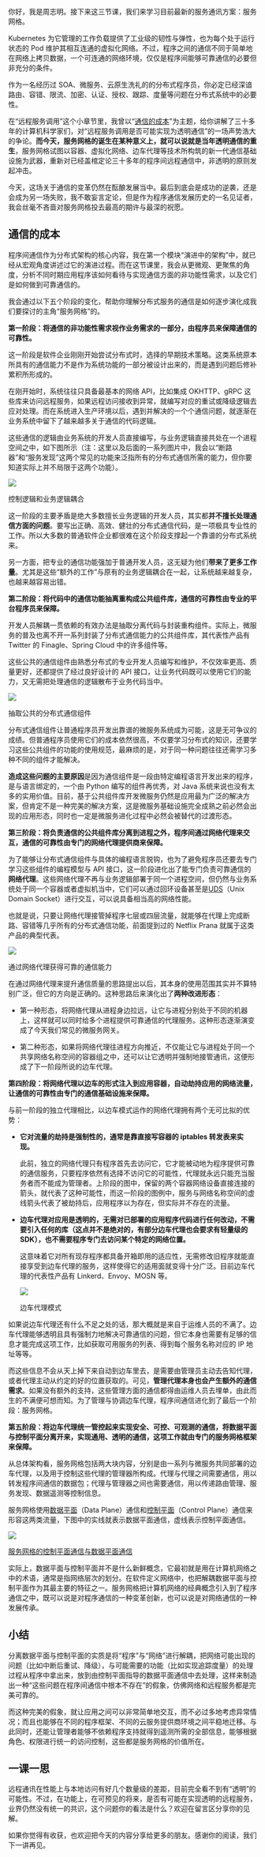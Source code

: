 你好，我是周志明。接下来这三节课，我们来学习目前最新的服务通讯方案：服务网格。

Kubernetes 为它管理的工作负载提供了工业级的韧性与弹性，也为每个处于运行状态的 Pod 维护其相互连通的虚拟化网络。不过，程序之间的通信不同于简单地在网络上拷贝数据，一个可连通的网络环境，仅仅是程序间能够可靠通信的必要但非充分的条件。

作为一名经历过 SOA、微服务、云原生洗礼的的分布式程序员，你必定已经深谙路由、容错、限流、加密、认证、授权、跟踪、度量等问题在分布式系统中的必要性。

在“远程服务调用”这个小章节里，我曾以“[通信的成本](https://time.geekbang.org/column/article/316071)”为主题，给你讲解了三十多年的计算机科学家们，对“远程服务调用是否可能实现为透明通信”的一场声势浩大的争论。**而今天，服务网格的诞生在某种意义上，就可以说就是当年透明通信的重生**，服务网格试图以容器、虚拟化网络、边车代理等技术所构筑的新一代通信基础设施为武器，重新对已经盖棺定论三十多年的程序间远程通信中，非透明的原则发起冲击。

今天，这场关于通信的变革仍然在酝酿发展当中。最后到底会是成功的逆袭，还是会成为另一场失败，我不敢妄言定论，但是作为程序通信发展历史的一名见证者，我会丝毫不吝啬对服务网格投去最高的期许与最深的祝愿。

## 通信的成本

程序间通信作为分布式架构的核心内容，我在第一个模块“演进中的架构”中，就已经从宏观角度讲述过它的演进过程。而在这节课里，我会从更微观、更聚焦的角度，分析不同时期应用程序该如何看待与实现通信方面的非功能性需求，以及它们是如何做到可靠通信的。

我会通过以下五个阶段的变化，帮助你理解分布式服务的通信是如何逐步演化成我们要探讨的主角“服务网格”的。

**第一阶段：将通信的非功能性需求视作业务需求的一部分，由程序员来保障通信的可靠性。**

这一阶段是软件企业刚刚开始尝试分布式时，选择的早期技术策略。这类系统原本所具有的通信能力不是作为系统功能的一部分被设计出来的，而是遇到问题后修补累积所形成的。

在刚开始时，系统往往只具备最基本的网络 API，比如集成 OKHTTP、gRPC 这些库来访问远程服务，如果远程访问接收到异常，就编写对应的重试或降级逻辑去应对处理。而在系统进入生产环境以后，遇到并解决的一个个通信问题，就逐渐在业务系统中留下了越来越多关于通信的代码逻辑。

这些通信的逻辑由业务系统的开发人员直接编写，与业务逻辑直接共处在一个进程空间之中，如下图所示（注：这里以及后面的一系列图片中，我会以“断路器”和“服务发现”这两个常见的功能来泛指所有的分布式通信所需的能力，但你要知道实际上并不局限于这两个功能）。

![](645c500a79fa4f93479fded684035cee.jpg)

控制逻辑和业务逻辑耦合

这一阶段的主要矛盾是绝大多数擅长业务逻辑的开发人员，其实都**并不擅长处理通信方面的问题**。要写出正确、高效、健壮的分布式通信代码，是一项极具专业性的工作。所以大多数的普通软件企业都很难在这个阶段支撑起一个靠谱的分布式系统来。

另一方面，把专业的通信功能强加于普通开发人员，这无疑为他们**带来了更多工作量**。尤其是这些“额外的工作”与原有的业务逻辑耦合在一起，让系统越来越复杂，也越来越容易出错。

**第二阶段：将代码中的通信功能抽离重构成公共组件库，通信的可靠性由专业的平台程序员来保障。**

开发人员解耦一贯依赖的有效办法是抽取分离代码与封装重构组件。实际上，微服务的普及也离不开一系列封装了分布式通信能力的公共组件库，其代表性产品有 Twitter 的 Finagle、Spring Cloud 中的许多组件等。

这些公共的通信组件由熟悉分布式的专业开发人员编写和维护，不仅效率更高、质量更好，还都提供了经过良好设计的 API 接口，让业务代码既可以使用它们的能力，又无需把处理通信的逻辑散布于业务代码当中。

![](d48c0aa73d017f8259d2524085b40ea5.jpg)

抽取公共的分布式通信组件

分布式通信组件让普通程序员开发出靠谱的微服务系统成为可能，这是无可争议的成绩。但普通程序员使用它们的成本依然很高，不仅要学习分布式的知识，还要学习这些公共组件的功能的使用规范，最麻烦的是，对于同一种问题往往还需学习多种不同的组件才能解决。

**造成这些问题的主要原因**是因为通信组件是一段由特定编程语言开发出来的程序，是与语言绑定的，一个由 Python 编写的组件再优秀，对 Java 系统来说也没有太多的实用价值。目前，基于公共组件库开发微服务仍然是应用最为广泛的解决方案，但肯定不是一种完美的解决方案，这是微服务基础设施完全成熟之前必然会出现的应用形态，同时也一定是微服务进化过程中必然会被替代的过渡形态。

**第三阶段：将负责通信的公共组件库分离到进程之外，程序间通过网络代理来交互，通信的可靠性由专门的网络代理提供商来保障。**

为了能够让分布式通信组件与具体的编程语言脱钩，也为了避免程序员还要去专门学习这些组件的编程模型与 API 接口，这一阶段进化出了能专门负责可靠通信的**网络代理**。这些网络代理不再与业务逻辑部署于同一个进程空间，但仍然与业务系统处于同一个容器或者虚拟机当中，它们可以通过回环设备甚至是[UDS](https://en.wikipedia.org/wiki/Unix_domain_socket)（Unix Domain Socket）进行交互，可以说具备相当高的网络性能。

也就是说，只要让网络代理接管掉程序七层或四层流量，就能够在代理上完成断路、容错等几乎所有的分布式通信功能，前面提到过的 Netflix Prana 就属于这类产品的典型代表。

![](a8839cd4c5820f33303310aa8e1385e7.jpg)

通过网络代理获得可靠的通信能力

在通过网络代理来提升通信质量的思路提出以后，其本身的使用范围其实并不算特别广泛，但它的方向是正确的。这种思路后来演化出了**两种改进形态**：

* 第一种形态，将网络代理从进程身边拉远，让它与进程分别处于不同的机器上，这样就可以同时给多个进程提供可靠通信的代理服务。这种形态逐渐演变成了今天我们常见的微服务网关。

* 第二种形态，如果将网络代理往进程方向推近，不仅能让它与进程处于同一个共享网络名称空间的容器组之中，还可以让它透明并强制地接管通讯，这便形成了下一阶段所说的边车代理。

**第四阶段：将网络代理以边车的形式注入到应用容器，自动劫持应用的网络流量，让通信的可靠性由专门的通信基础设施来保障。**

与前一阶段的独立代理相比，以边车模式运作的网络代理拥有两个无可比拟的优势：

* **它对流量的劫持是强制性的，通常是靠直接写容器的 iptables 转发表来实现。**

    此前，独立的网络代理只有程序首先去访问它，它才能被动地为程序提供可靠的通信服务，只要程序依然有选择不访问它的可能性，代理就永远只能充当服务者而不能成为管理者。上阶段的图中，保留的两个容器网络设备直接连接的箭头，就代表了这种可能性，而这一阶段的图例中，服务与网络名称空间的虚线箭头代表了被劫持后，应用程序以为存在，但实际并不存在的流量。

* **边车代理对应用是透明的，无需对已部署的应用程序代码进行任何改动，不需要引入任何的库（这点并不是绝对的，有部分边车代理也会要求有轻量级的 SDK），也不需要程序专门去访问某个特定的网络位置。**

    这意味着它对所有现存程序都具备开箱即用的适应性，无需修改旧程序就能直接享受到边车代理的服务，这样使得它的适用面就变得十分广泛。目前边车代理的代表性产品有 Linkerd、Envoy、MOSN 等。

    ![](e5ba7a2717d2f8f8035e376db27a46df.jpg)

    边车代理模式

如果说边车代理还有什么不足之处的话，那大概就是来自于运维人员的不满了。边车代理能够透明且具有强制力地解决可靠通信的问题，但它本身也需要有足够的信息才能完成这项工作，比如获取可用服务的列表、得到每个服务名称对应的 IP 地址等等。

而这些信息不会从天上掉下来自动到边车里去，是需要由管理员主动去告知代理，或者代理主动从约定的好的位置获取的。可见，**管理代理本身也会产生额外的通信需求**。如果没有额外的支持，这些管理方面的通信都得由运维人员去埋单，由此而生的不满便可想而知。为了管理与协调边车代理，程序间通信进化到了最后一个阶段：服务网格。

**第五阶段：将边车代理统一管控起来实现安全、可控、可观测的通信，将数据平面与控制平面分离开来，实现通用、透明的通信，这项工作就由专门的服务网格框架来保障。**

从总体架构看，服务网格包括两大块内容，分别是由一系列与微服务共同部署的边车代理，以及用于控制这些代理的管理器所构成。代理与代理之间需要通信，用以转发程序间通信的数据包；代理与管理器之间也需要通信，用以传递路由管理、服务发现、数据遥测等控制信息。

服务网格使用[数据平面](https://en.wikipedia.org/wiki/Data_plane)（Data Plane）通信和[控制平面](https://en.wikipedia.org/wiki/Control_plane)（Control Plane）通信来形容这两类流量，下图中的实线就表示数据平面通信，虚线表示控制平面通信。

![](0bdd6e7dd15e4861229ffcebe608a0e0.jpg)

[服务网格的控制平面通信与数据平面通信](https://philcalcado.com/2017/08/03/pattern_service_mesh.html)

实际上，数据平面与控制平面并不是什么新鲜概念，它最初就是用在计算机网络之中的术语，通常是指网络层次的划分。在软件定义网络中，也把解耦数据平面与控制平面作为其最主要的特征之一。服务网格把计算机网络的经典概念引入到了程序通信之中，既可以说是对程序通信的一种变革创新，也可以说是对网络通信的一种发展传承。

## 小结

分离数据平面与控制平面的实质是将“程序”与“网络”进行解耦，把网络可能出现的问题（比如中断后重试、降级），与可能需要的功能（比如实现追踪度量）的处理过程从程序中拿出来，放到由控制平面指导的数据平面通信中去处理，这样来制造出一种“这些问题在程序间通信中根本不存在”的假象，仿佛网络和远程服务都是完美可靠的。

而这种完美的假象，就让应用之间可以非常简单地交互，而不必过多地考虑异常情况；而且也能够在不同的程序框架、不同的云服务提供商环境之间平稳地迁移。与此同时，还能让管理者能够不依赖程序支持就得到遥测所需的全部信息，能够根据角色、权限进行统一的访问控制，这些都是服务网格的价值所在。

## 一课一思

远程通讯在性能上与本地访问有好几个数量级的差距，目前完全看不到有“透明”的可能性。不过，在功能上，在可预见的将来，是否有可能在实现透明的远程服务，业界仍然没有统一的共识，这个问题你的看法是什么？欢迎在留言区分享你的见解。

如果你觉得有收获，也欢迎把今天的内容分享给更多的朋友。感谢你的阅读，我们下一讲再见。